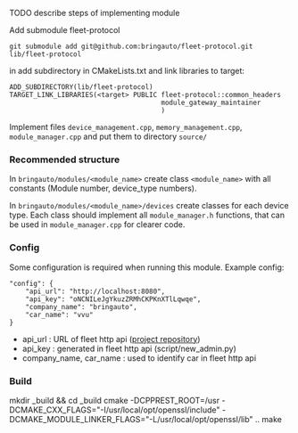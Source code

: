 TODO describe steps of implementing module

Add submodule fleet-protocol
```
git submodule add git@github.com:bringauto/fleet-protocol.git lib/fleet-protocol

```
in add subdirectory in CMakeLists.txt and link libraries to target:
```
ADD_SUBDIRECTORY(lib/fleet-protocol)
TARGET_LINK_LIBRARIES(<target> PUBLIC fleet-protocol::common_headers
                                      module_gateway_maintainer
                                      )
```

Implement files `device_management.cpp`, `memory_management.cpp`, `module_manager.cpp` and put them to directory `source/`

### Recommended structure
In `bringauto/modules/<module_name>` create class `<module_name>` with all constants (Module number, device_type numbers).

In `bringauto/modules/<module_name>/devices` create classes for each device type. Each class should implement all `module_manager.h` functions, that can be used in `module_manager.cpp` for clearer code.

### Config

Some configuration is required when running this module. Example config:

```
"config": {
    "api_url": "http://localhost:8080",
    "api_key": "oNCNILeJgYkuzZRMhCKPKnXTlLqwqe",
    "company_name": "bringauto",
    "car_name": "vvu"
}
```

- api_url : URL of fleet http api ([project repository](https://gitlab.bringauto.com/bring-auto/fleet-protocol-v2/http-api/fleet-v2-http-api))
- api_key : generated in fleet http api (script/new_admin.py)
- company_name, car_name : used to identify car in fleet http api 

### Build

mkdir _build && cd _build
cmake -DCPPREST_ROOT=/usr -DCMAKE_CXX_FLAGS="-I/usr/local/opt/openssl/include" -DCMAKE_MODULE_LINKER_FLAGS="-L/usr/local/opt/openssl/lib" ..
make
